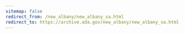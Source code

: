 ```yaml
---
sitemap: false 
redirect_from: /new_albany/new_albany_sa.html 
redirect_to: https://archive.ada.gov/new_albany/new_albany_sa.html 
---
```

